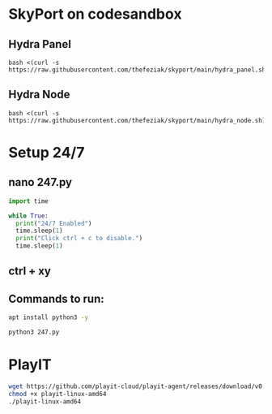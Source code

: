 # SkyPort on codesandbox

## Hydra Panel

```
bash <(curl -s https://raw.githubusercontent.com/thefeziak/skyport/main/hydra_panel.sh)
```

## Hydra Node

```
bash <(curl -s https://raw.githubusercontent.com/thefeziak/skyport/main/hydra_node.sh)
```

# Setup 24/7

## nano 247.py

```py
import time

while True:
  print("24/7 Enabled")
  time.sleep(1)
  print("Click ctrl + c to disable.")
  time.sleep(1)
```

## ctrl + xy

## Commands to run:

```bash
apt install python3 -y

python3 247.py
```

# PlayIT

```bash
wget https://github.com/playit-cloud/playit-agent/releases/download/v0.15.0/playit-linux-amd64
chmod +x playit-linux-amd64
./playit-linux-amd64
```
